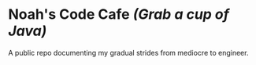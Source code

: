 # Noah's Code Cafe <i> (Grab a cup of Java) </i>

A public repo documenting my gradual strides from mediocre to engineer.


